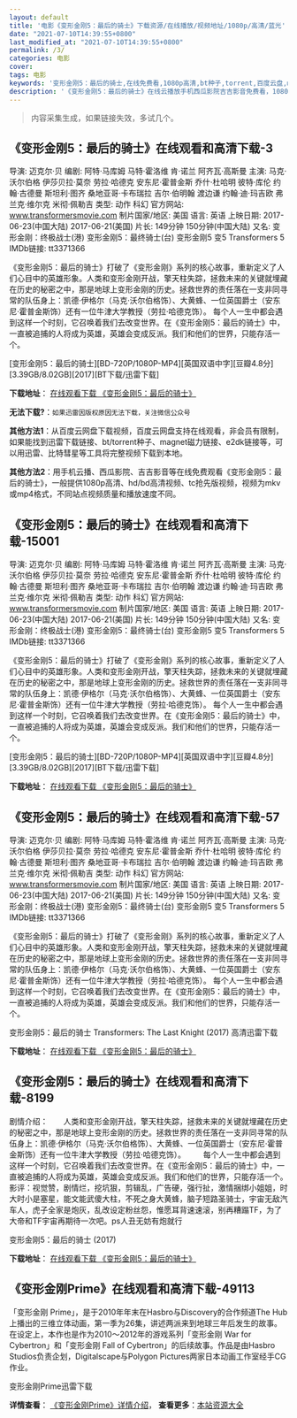 ```yaml
---
layout: default
title: '电影《变形金刚5：最后的骑士》下载资源/在线播放/视频地址/1080p/高清/蓝光'
date: "2021-07-10T14:39:55+0800"
last_modified_at: "2021-07-10T14:39:55+0800"
permalink: /3/
categories: 电影
cover:
tags: 电影
keywords: '变形金刚5：最后的骑士,在线免费看,1080p高清,bt种子,torrent,百度云盘,magnet,磁力链,迅雷下载资源'
description: '《变形金刚5：最后的骑士》在线云播放手机西瓜影院吉吉影音免费看，1080p高清bd/hd未删减完整版和tc抢先枪版，mkv/mp4格式，附带bt/torrent种子、magnet/磁力链、百度云盘、网盘资源迅雷下载链接'
---
```


>内容采集生成，如果链接失效，多试几个。


## 《变形金刚5：最后的骑士》在线观看和高清下载-3

导演: 迈克尔·贝 编剧: 阿特·马库姆 马特·霍洛维 肯·诺兰 阿齐瓦·高斯曼 主演: 马克·沃尔伯格 伊莎贝拉·莫奈 劳拉·哈德克 安东尼·霍普金斯 乔什·杜哈明 彼特·库伦 约翰·古德曼 斯坦利·图齐 桑地亚哥·卡布瑞拉 吉尔·伯明翰 渡边谦 约翰·迪·玛吉欧 弗兰克·维尔克 米彻·佩勒吉 类型: 动作 科幻 官方网站: www.transformersmovie.com 制片国家/地区: 美国 语言: 英语 上映日期: 2017-06-23(中国大陆) 2017-06-21(美国) 片长: 149分钟 150分钟(中国大陆) 又名: 变形金刚：终极战士(港) 变形金刚5：最终骑士(台) 变形金刚5 变5 Transformers 5 IMDb链接: tt3371366

《变形金刚5：最后的骑士》打破了《变形金刚》系列的核心故事，重新定义了人们心目中的英雄形象。人类和变形金刚开战，擎天柱失踪，拯救未来的关键就埋藏在历史的秘密之中，那是地球上变形金刚的历史。拯救世界的责任落在一支非同寻常的队伍身上：凯德·伊格尔（马克·沃尔伯格饰）、大黄蜂、一位英国爵士（安东尼·霍普金斯饰）还有一位牛津大学教授（劳拉·哈德克饰）。 每个人一生中都会遇到这样一个时刻，它召唤着我们去改变世界。在《变形金刚5：最后的骑士》中，一直被追捕的人将成为英雄，英雄会变成反派。我们和他们的世界，只能存活一个。


[变形金刚5：最后的骑士][BD-720P/1080P-MP4][英国双语中字][豆瓣4.8分][3.39GB/8.02GB][2017][BT下载/迅雷下载]

**下载地址**： [在线观看下载 《变形金刚5：最后的骑士》](https://www.btdx8.com/torrent/bxjg5zhdqs_2017.html) 


**无法下载?**：`如果迅雷因版权原因无法下载，关注微信公众号 `

**其他方法1**：从百度云网盘下载视频，百度云网盘支持在线观看，非会员有限制，如果能找到迅雷下载链接、bt/torrent种子、magnet磁力链接、e2dk链接等，可以用迅雷、比特彗星等工具将完整视频下载到本地。

**其他方法2**：用手机云播、西瓜影院、吉吉影音等在线免费观看《变形金刚5：最后的骑士》，一般提供1080p高清、hd/bd高清视频、tc抢先版视频，视频为mkv或mp4格式，不同站点视频质量和播放速度不同。


## 《变形金刚5：最后的骑士》在线观看和高清下载-15001

导演: 迈克尔·贝 编剧: 阿特·马库姆 马特·霍洛维 肯·诺兰 阿齐瓦·高斯曼 主演: 马克·沃尔伯格 伊莎贝拉·莫奈 劳拉·哈德克 安东尼·霍普金斯 乔什·杜哈明 彼特·库伦 约翰·古德曼 斯坦利·图齐 桑地亚哥·卡布瑞拉 吉尔·伯明翰 渡边谦 约翰·迪·玛吉欧 弗兰克·维尔克 米彻·佩勒吉 类型: 动作 科幻 官方网站: www.transformersmovie.com 制片国家/地区: 美国 语言: 英语 上映日期: 2017-06-23(中国大陆) 2017-06-21(美国) 片长: 149分钟 150分钟(中国大陆) 又名: 变形金刚：终极战士(港) 变形金刚5：最终骑士(台) 变形金刚5 变5 Transformers 5 IMDb链接: tt3371366

《变形金刚5：最后的骑士》打破了《变形金刚》系列的核心故事，重新定义了人们心目中的英雄形象。人类和变形金刚开战，擎天柱失踪，拯救未来的关键就埋藏在历史的秘密之中，那是地球上变形金刚的历史。拯救世界的责任落在一支非同寻常的队伍身上：凯德·伊格尔（马克·沃尔伯格饰）、大黄蜂、一位英国爵士（安东尼·霍普金斯饰）还有一位牛津大学教授（劳拉·哈德克饰）。 每个人一生中都会遇到这样一个时刻，它召唤着我们去改变世界。在《变形金刚5：最后的骑士》中，一直被追捕的人将成为英雄，英雄会变成反派。我们和他们的世界，只能存活一个。


[变形金刚5：最后的骑士][BD-720P/1080P-MP4][英国双语中字][豆瓣4.8分][3.39GB/8.02GB][2017][BT下载/迅雷下载]

**下载地址**： [在线观看下载 《变形金刚5：最后的骑士》](https://www.btdx8.com/torrent/bxjg5zhdqs_2017.html) 


## 《变形金刚5：最后的骑士》在线观看和高清下载-57

导演: 迈克尔·贝 编剧: 阿特·马库姆 马特·霍洛维 肯·诺兰 阿齐瓦·高斯曼 主演: 马克·沃尔伯格 伊莎贝拉·莫奈 劳拉·哈德克 安东尼·霍普金斯 乔什·杜哈明 彼特·库伦 约翰·古德曼 斯坦利·图齐 桑地亚哥·卡布瑞拉 吉尔·伯明翰 渡边谦 约翰·迪·玛吉欧 弗兰克·维尔克 米彻·佩勒吉 类型: 动作 科幻 官方网站: www.transformersmovie.com 制片国家/地区: 美国 语言: 英语 上映日期: 2017-06-23(中国大陆) 2017-06-21(美国) 片长: 149分钟 150分钟(中国大陆) 又名: 变形金刚：终极战士(港) 变形金刚5：最终骑士(台) 变形金刚5 变5 Transformers 5 IMDb链接: tt3371366

《变形金刚5：最后的骑士》打破了《变形金刚》系列的核心故事，重新定义了人们心目中的英雄形象。人类和变形金刚开战，擎天柱失踪，拯救未来的关键就埋藏在历史的秘密之中，那是地球上变形金刚的历史。拯救世界的责任落在一支非同寻常的队伍身上：凯德·伊格尔（马克·沃尔伯格饰）、大黄蜂、一位英国爵士（安东尼·霍普金斯饰）还有一位牛津大学教授（劳拉·哈德克饰）。 每个人一生中都会遇到这样一个时刻，它召唤着我们去改变世界。在《变形金刚5：最后的骑士》中，一直被追捕的人将成为英雄，英雄会变成反派。我们和他们的世界，只能存活一个。


变形金刚5：最后的骑士 Transformers: The Last Knight (2017) 高清迅雷下载

**下载地址**： [在线观看下载 《变形金刚5：最后的骑士》](https://www.xl720.com/thunder/25451.html) 


## 《变形金刚5：最后的骑士》在线观看和高清下载-8199

剧情介绍：　　人类和变形金刚开战，擎天柱失踪，拯救未来的关键就埋藏在历史的秘密之中，那是地球上变形金刚的历史。拯救世界的责任落在一支非同寻常的队伍身上：凯德·伊格尔（马克·沃尔伯格饰）、大黄蜂、一位英国爵士（安东尼·霍普金斯饰）还有一位牛津大学教授（劳拉·哈德克饰）。 　　每个人一生中都会遇到这样一个时刻，它召唤着我们去改变世界。在《变形金刚5：最后的骑士》中，一直被追捕的人将成为英雄，英雄会变成反派。我们和他们的世界，只能存活一个。 影评：视觉赞，剧情烂，挖坑狠，剪辑乱，广告硬，强行扯，激情捆绑小姐姐，时大时小是塞星，能文能武傻大柱，不死之身大黄蜂，脑子短路圣骑士，宇宙无敌汽车人，虎子全家是炮灰，乱改设定粉丝怨，惟愿耳背速速滚，别再糟蹋TF，为了大帝和TF宇宙再期待一次吧。ps人丑无妨有炮就行


变形金刚5：最后的骑士 (2017)

**下载地址**： [在线观看下载 《变形金刚5：最后的骑士》](https://www.btbtdy.me/btdy/dy11065.html) 


## 《变形金刚Prime》在线观看和高清下载-49113

「变形金刚 Prime」，是于2010年年末在Hasbro与Discovery的合作频道The Hub上播出的三维立体动画，第一季为26集，讲述两派来到地球三年后发生的故事。在设定上，本作也是作为2010～2012年的游戏系列「变形金刚 War for Cybertron」和「变形金刚 Fall of Cybertron」的后续故事。作品是由Hasbro Studios负责企划，Digitalscape与Polygon Pictures两家日本动画工作室经手CG作业。


变形金刚Prime迅雷下载

**详情查看**： [《变形金刚Prime》详情介绍](/movie/49113/)， **查看更多**：[本站资源大全](/movie/t/all/)

